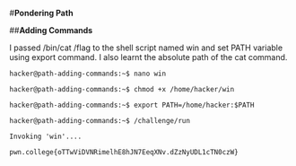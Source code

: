 #**Pondering Path**

##**Adding Commands**

I passed /bin/cat /flag to the shell script named win and set PATH variable using export command. I also learnt the absolute path of the cat command.

    hacker@path-adding-commands:~$ nano win

    hacker@path-adding-commands:~$ chmod +x /home/hacker/win

    hacker@path-adding-commands:~$ export PATH=/home/hacker:$PATH

    hacker@path-adding-commands:~$ /challenge/run

    Invoking 'win'....

    pwn.college{oTTwViDVNRimelhE8hJN7EeqXNv.dZzNyUDL1cTN0czW}

